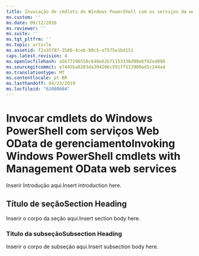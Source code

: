 ```yaml
---
title: Invocação de cmdlets do Windows PowerShell com os serviços da web de OData de gerenciamento | Microsoft Docs
ms.custom: ''
ms.date: 09/12/2016
ms.reviewer: ''
ms.suite: ''
ms.tgt_pltfrm: ''
ms.topic: article
ms.assetid: f2a35f87-3580-4ceb-b0c5-e7575e1bd151
caps.latest.revision: 4
ms.openlocfilehash: a5677296558c648e62b71153330d90e6f02ed098
ms.sourcegitcommit: e7445ba8203da304286c591ff513900ad1c244a4
ms.translationtype: MT
ms.contentlocale: pt-BR
ms.lasthandoff: 04/23/2019
ms.locfileid: "62080604"
---
```

# <a name="invoking-windows-powershell-cmdlets-with-management-odata-web-services"></a><span data-ttu-id="c98cb-102">Invocar cmdlets do Windows PowerShell com serviços Web OData de gerenciamento</span><span class="sxs-lookup"><span data-stu-id="c98cb-102">Invoking Windows PowerShell cmdlets with Management OData web services</span></span>

<span data-ttu-id="c98cb-103">Inserir Introdução aqui.</span><span class="sxs-lookup"><span data-stu-id="c98cb-103">Insert introduction here.</span></span>

## <a name="section-heading"></a><span data-ttu-id="c98cb-104">Título de seção</span><span class="sxs-lookup"><span data-stu-id="c98cb-104">Section Heading</span></span>

<span data-ttu-id="c98cb-105">Inserir o corpo da seção aqui.</span><span class="sxs-lookup"><span data-stu-id="c98cb-105">Insert section body here.</span></span>

### <a name="subsection-heading"></a><span data-ttu-id="c98cb-106">Título da subseção</span><span class="sxs-lookup"><span data-stu-id="c98cb-106">Subsection Heading</span></span>

<span data-ttu-id="c98cb-107">Inserir o corpo de subseção aqui.</span><span class="sxs-lookup"><span data-stu-id="c98cb-107">Insert subsection body here.</span></span>